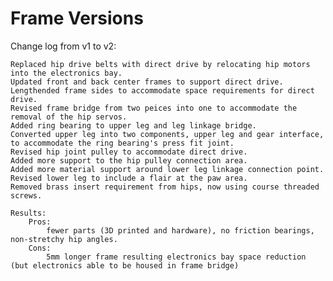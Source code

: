 # Frame Versions

Change log from v1 to v2:

	Replaced hip drive belts with direct drive by relocating hip motors into the electronics bay.
	Updated front and back center frames to support direct drive.
	Lengthended frame sides to accommodate space requirements for direct drive.
	Revised frame bridge from two peices into one to accommodate the removal of the hip servos. 
	Added ring bearing to upper leg and leg linkage bridge.
	Converted upper leg into two components, upper leg and gear interface, to accommodate the ring bearing's press fit joint.
	Revised hip joint pulley to accommodate direct drive.
	Added more support to the hip pulley connection area.
	Added more material support around lower leg linkage connection point.
	Revised lower leg to include a flair at the paw area.
	Removed brass insert requirement from hips, now using course threaded screws.
	
	Results: 
		Pros:
			fewer parts (3D printed and hardware), no friction bearings, non-stretchy hip angles.
		Cons:
			5mm longer frame resulting electronics bay space reduction (but electronics able to be housed in frame bridge)

  
